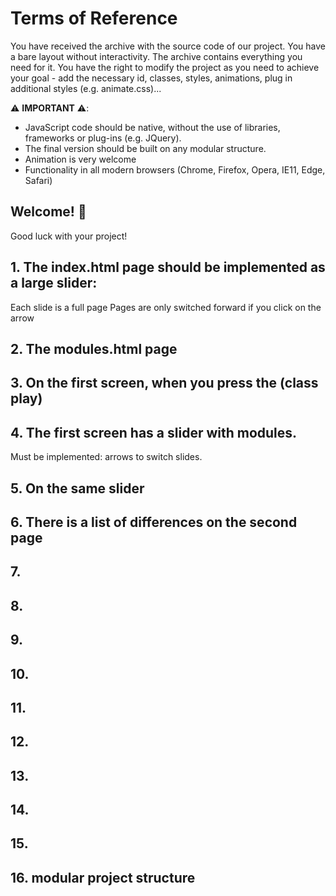 # Terms of Reference

You have received the archive with the source code of our project. You have a bare layout without interactivity. The archive contains everything you need for it.
You have the right to modify the project as you need to achieve your goal - add the necessary id, classes, styles, animations, plug in additional styles (e.g. animate.css)...

⚠️ **IMPORTANT** ⚠️:

- JavaScript code should be native, without the use of libraries, frameworks or plug-ins (e.g. JQuery).
- The final version should be built on any modular structure.
- Animation is very welcome
- Functionality in all modern browsers (Chrome, Firefox, Opera, IE11, Edge, Safari)

## Welcome! 👋

Good luck with your project!

## 1. The index.html page should be implemented as a large slider:

Each slide is a full page
Pages are only switched forward if you click on the arrow

## 2. The modules.html page

## 3. On the first screen, when you press the (class play)

## 4. The first screen has a slider with modules.

Must be implemented: arrows to switch slides.

## 5. On the same slider

## 6. There is a list of differences on the second page

## 7.

## 8.

## 9.

## 10.

## 11.

## 12.

## 13.

## 14.

## 15.

## 16. modular project structure
